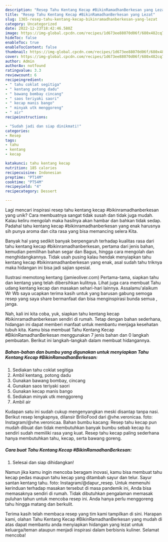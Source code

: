 ```yaml
---
description: "Resep Tahu Kentang Kecap #BikinRamadhanBerkesan yang Lezat"
title: "Resep Tahu Kentang Kecap #BikinRamadhanBerkesan yang Lezat"
slug: 1365-resep-tahu-kentang-kecap-bikinramadhanberkesan-yang-lezat
category: Uncategorized
date: 2022-12-23T18:42:46.580Z
image: https://img-global.cpcdn.com/recipes/1d673ee88070d06f/680x482cq70/tahu-kentang-kecap-bikinramadhanberkesan-foto-resep-utama.jpg
hideToc: false
enableToc: true
enableTocContent: false
thumbnail: https://img-global.cpcdn.com/recipes/1d673ee88070d06f/680x482cq70/tahu-kentang-kecap-bikinramadhanberkesan-foto-resep-utama.jpg
cover: https://img-global.cpcdn.com/recipes/1d673ee88070d06f/680x482cq70/tahu-kentang-kecap-bikinramadhanberkesan-foto-resep-utama.jpg
author: Admin
authorAv: notfound
ratingvalue: 3.3
reviewcount: 6
recipeingredient:
- " tahu coklat segitiga"
- " kentang potong dadu"
- " bawang bombay cincang"
- " saos teriyaki saori"
- " kecap manis bango"
- " minyak utk menggoreng"
- " air"
recipeinstructions:

- "Sudah jadi dan siap dinikmati!"
categories:
- Resep
tags:
- tahu
- kentang
- kecap

katakunci: tahu kentang kecap 
nutrition: 185 calories
recipecuisine: Indonesian
preptime: "PT14M"
cooktime: "PT54M"
recipeyield: "4"
recipecategory: Dessert

---
```





Lagi mencari inspirasi resep tahu kentang kecap #bikinramadhanberkesan yang unik? Cara membuatnya sangat tidak susah dan tidak juga mudah. Kalau keliru mengolah maka hasilnya akan hambar dan bahkan tidak sedap. Padahal tahu kentang kecap #bikinramadhanberkesan yang enak harusnya sih punya aroma dan cita rasa yang bisa memancing selera Kita.





Banyak hal yang sedikit banyak berpengaruh terhadap kualitas rasa dari tahu kentang kecap #bikinramadhanberkesan, pertama dari jenis bahan, kemudian pemilihan bahan segar dan Bagus, hingga cara mengolah dan menghidangkannya. Tidak usah pusing kalau hendak menyiapkan tahu kentang kecap #bikinramadhanberkesan yang enak,      asal sudah tahu triknya maka hidangan ini bisa jadi sajian spesial.














Ilustrasi memotong kentang (jamieoliver.com) Pertama-tama, siapkan tahu dan kentang yang telah dibersihkan kulitnya. Lihat juga cara membuat Tahu udang kentang kecap dan masakan sehari-hari lainnya. Assalamu&#39;alaikum Wr Wb saya ucapkan terima kasih untuk yang barusan gabung semoga resep yang saya share bermanfaat dan bisa menginspirasi bunda semua , janga.






Nah, kali ini kita coba, yuk, siapkan tahu kentang kecap #bikinramadhanberkesan sendiri di rumah. Tetap dengan bahan sederhana, hidangan ini dapat memberi manfaat untuk membantu menjaga kesehatan tubuh kita. Kamu bisa membuat Tahu Kentang Kecap #BikinRamadhanBerkesan menggunakan 7 jenis bahan dan 0 langkah pembuatan. Berikut ini langkah-langkah dalam membuat hidangannya.

<!--inarticleads1-->

##### Bahan-bahan dan bumbu yang digunakan untuk menyiapkan Tahu Kentang Kecap #BikinRamadhanBerkesan:

1. Sediakan  tahu coklat segitiga
1. Ambil  kentang, potong dadu
1. Gunakan  bawang bombay, cincang
1. Gunakan  saos teriyaki saori
1. Gunakan  kecap manis bango
1. Sediakan  minyak utk menggoreng
1. Ambil  air


Kudapan satu ini sudah cukup mengenyangkan meski disantap tanpa nasi. Berikut resep lengkapnya, dilansir BrilioFood dari @vhe.veronicaa. foto: Instagram/@vhe.veronicaa. Bahan bumbu kacang: Resep tahu kecap pun mudah dibuat dan tidak membutuhkan banyak bumbu sebab kecap itu sendiri sudah memiliki rasa yang kuat. Resep tahu kecap paling sederhana hanya membutuhkan tahu, kecap, serta bawang goreng. 

<!--inarticleads2-->

##### Cara buat Tahu Kentang Kecap #BikinRamadhanBerkesan:


1. Selesai dan siap dihidangkan!

Namun jika kamu ingin mencoba beragam inovasi, kamu bisa membuat tahu kecap pedas maupun tahu kecap yang ditambah sayur dan telur. Sayur santan kentang tahu. foto: Instagram/@dapur_resep. Untuk memenuhi kerinduan terhadap masakan tersebut di masa pandemik ini, Anda bisa memasaknya sendiri di rumah. Tidak dibutuhkan pengalaman memasak puluhan tahun untuk mencoba resep ini. Anda hanya perlu menggoreng tahu hingga matang dan berkulit. 

Terima kasih telah membaca resep yang tim kami tampilkan di sini. Harapan kami, olahan Tahu Kentang Kecap #BikinRamadhanBerkesan yang mudah di atas dapat membantu anda menyiapkan hidangan yang lezat untuk keluarga/teman ataupun menjadi inspirasi dalam berbisnis kuliner. Selamat mencoba!
